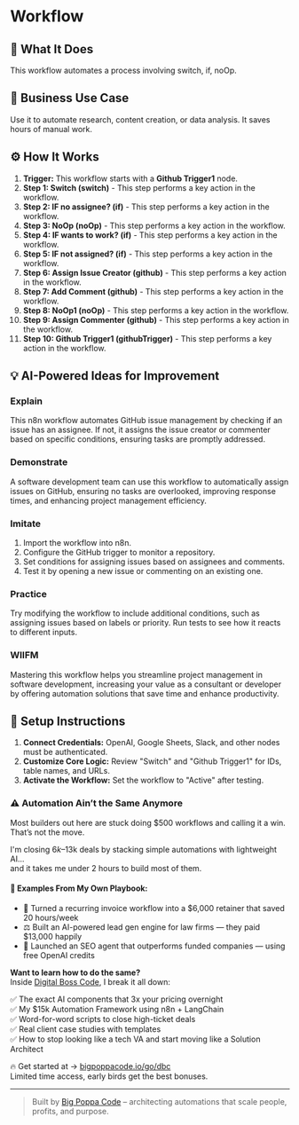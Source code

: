 # Workflow

## 🚀 What It Does
This workflow automates a process involving switch, if, noOp.

## 💼 Business Use Case
Use it to automate research, content creation, or data analysis. It saves hours of manual work.

## ⚙️ How It Works
1.  **Trigger:** This workflow starts with a **Github Trigger1** node.
2. **Step 1: Switch (switch)** - This step performs a key action in the workflow.
3. **Step 2: IF no assignee? (if)** - This step performs a key action in the workflow.
4. **Step 3: NoOp (noOp)** - This step performs a key action in the workflow.
5. **Step 4: IF wants to work? (if)** - This step performs a key action in the workflow.
6. **Step 5: IF not assigned? (if)** - This step performs a key action in the workflow.
7. **Step 6: Assign Issue Creator (github)** - This step performs a key action in the workflow.
8. **Step 7: Add Comment (github)** - This step performs a key action in the workflow.
9. **Step 8: NoOp1 (noOp)** - This step performs a key action in the workflow.
10. **Step 9: Assign Commenter (github)** - This step performs a key action in the workflow.
11. **Step 10: Github Trigger1 (githubTrigger)** - This step performs a key action in the workflow.

## 💡 AI-Powered Ideas for Improvement
### Explain
This n8n workflow automates GitHub issue management by checking if an issue has an assignee. If not, it assigns the issue creator or commenter based on specific conditions, ensuring tasks are promptly addressed.

### Demonstrate
A software development team can use this workflow to automatically assign issues on GitHub, ensuring no tasks are overlooked, improving response times, and enhancing project management efficiency.

### Imitate
1. Import the workflow into n8n.
2. Configure the GitHub trigger to monitor a repository.
3. Set conditions for assigning issues based on assignees and comments.
4. Test it by opening a new issue or commenting on an existing one.

### Practice
Try modifying the workflow to include additional conditions, such as assigning issues based on labels or priority. Run tests to see how it reacts to different inputs.

### WIIFM
Mastering this workflow helps you streamline project management in software development, increasing your value as a consultant or developer by offering automation solutions that save time and enhance productivity.

## 🔧 Setup Instructions
1. **Connect Credentials:** OpenAI, Google Sheets, Slack, and other nodes must be authenticated.
2. **Customize Core Logic:** Review "Switch" and "Github Trigger1" for IDs, table names, and URLs.
3. **Activate the Workflow:** Set the workflow to "Active" after testing.

### ⚠️ Automation Ain’t the Same Anymore

Most builders out here are stuck doing $500 workflows and calling it a win.  
That’s not the move.  

I'm closing $6k–$13k deals by stacking simple automations with lightweight AI...  
and it takes me under 2 hours to build most of them.

#### 🧠 Examples From My Own Playbook:
- 🔁 Turned a recurring invoice workflow into a $6,000 retainer that saved 20 hours/week  
- ⚖️ Built an AI-powered lead gen engine for law firms — they paid $13,000 happily  
- 🚀 Launched an SEO agent that outperforms funded companies — using free OpenAI credits  

**Want to learn how to do the same?**  
Inside [Digital Boss Code](https://bigpoppacode.io/go/dbc), I break it all down:

✅ The exact AI components that 3x your pricing overnight  
✅ My $15k Automation Framework using n8n + LangChain  
✅ Word-for-word scripts to close high-ticket deals  
✅ Real client case studies with templates  
✅ How to stop looking like a tech VA and start moving like a Solution Architect  

🔥 Get started at → [bigpoppacode.io/go/dbc](https://bigpoppacode.io/go/dbc)  
Limited time access, early birds get the best bonuses.

---
> Built by [Big Poppa Code](https://bigpoppacode.io) – architecting automations that scale people, profits, and purpose.

